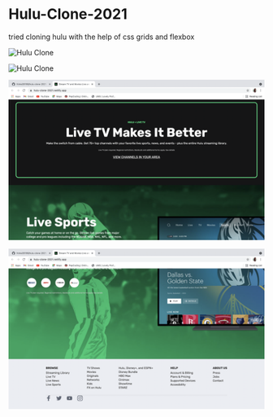 # Hulu-Clone-2021
  
  
  
   tried cloning hulu with the help of css grids and flexbox 
   
   ![Hulu Clone](/img/preview_1.png 'Hulu Clone')
     
   ![Hulu Clone](/img/preview_2.png 'Hulu Clone')
    
   ![Hulu Clone](/img/preview_3.png 'Hulu Clone')
    
   ![Hulu Clone](/img/preview_4.png 'Hulu Clone')
   
   
  
  
